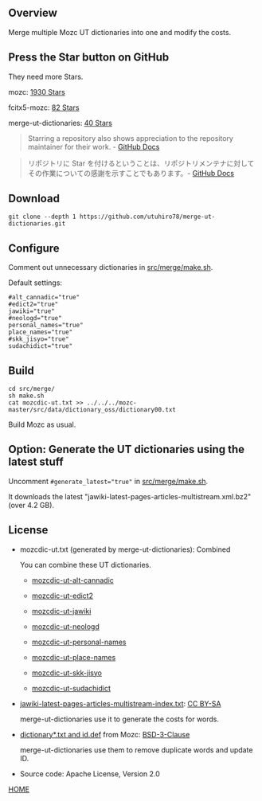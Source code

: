 ## Overview

Merge multiple Mozc UT dictionaries into one and modify the costs.

## Press the Star button on GitHub

They need more Stars.

mozc: [1930 Stars](https://github.com/google/mozc)

fcitx5-mozc: [82 Stars](https://github.com/fcitx/mozc)

merge-ut-dictionaries: [40 Stars](https://github.com/utuhiro78/merge-ut-dictionaries)

> Starring a repository also shows appreciation to the repository maintainer for their work. - [GitHub Docs](https://docs.github.com/en/get-started/exploring-projects-on-github/saving-repositories-with-stars)

> リポジトリに Star を付けるということは、リポジトリメンテナに対してその作業についての感謝を示すことでもあります。- [GitHub Docs](https://docs.github.com/ja/get-started/exploring-projects-on-github/saving-repositories-with-stars)

## Download

```
git clone --depth 1 https://github.com/utuhiro78/merge-ut-dictionaries.git
```

## Configure

Comment out unnecessary dictionaries in [src/merge/make.sh](https://github.com/utuhiro78/merge-ut-dictionaries/blob/main/src/merge/make.sh).

Default settings:

```
#alt_cannadic="true"
#edict2="true"
jawiki="true"
#neologd="true"
personal_names="true"
place_names="true"
#skk_jisyo="true"
sudachidict="true"
```

## Build

```
cd src/merge/
sh make.sh
cat mozcdic-ut.txt >> ../../../mozc-master/src/data/dictionary_oss/dictionary00.txt
```

Build Mozc as usual.

## Option: Generate the UT dictionaries using the latest stuff

Uncomment ```#generate_latest="true"``` in [src/merge/make.sh](https://github.com/utuhiro78/merge-ut-dictionaries/blob/main/src/merge/make.sh).

It downloads the latest "jawiki-latest-pages-articles-multistream.xml.bz2" (over 4.2 GB).

## License

- mozcdic-ut.txt (generated by merge-ut-dictionaries): Combined

  You can combine these UT dictionaries.

  - [mozcdic-ut-alt-cannadic](https://github.com/utuhiro78/mozcdic-ut-alt-cannadic)

  - [mozcdic-ut-edict2](https://github.com/utuhiro78/mozcdic-ut-edict2)

  - [mozcdic-ut-jawiki](https://github.com/utuhiro78/mozcdic-ut-jawiki)

  - [mozcdic-ut-neologd](https://github.com/utuhiro78/mozcdic-ut-neologd)

  - [mozcdic-ut-personal-names](https://github.com/utuhiro78/mozcdic-ut-personal-names)

  - [mozcdic-ut-place-names](https://github.com/utuhiro78/mozcdic-ut-place-names)

  - [mozcdic-ut-skk-jisyo](https://github.com/utuhiro78/mozcdic-ut-skk-jisyo)

  - [mozcdic-ut-sudachidict](https://github.com/utuhiro78/mozcdic-ut-sudachidict)

- [jawiki-latest-pages-articles-multistream-index.txt](https://dumps.wikimedia.org/jawiki/latest/): [CC BY-SA](https://ja.wikipedia.org/wiki/Wikipedia:ウィキペディアを二次利用する)

  merge-ut-dictionaries use it to generate the costs for words.

- [dictionary*.txt and id.def](https://github.com/google/mozc/tree/master/src/data/dictionary_oss) from Mozc: [BSD-3-Clause](https://github.com/google/mozc)

  merge-ut-dictionaries use them to remove duplicate words and update ID.

- Source code: Apache License, Version 2.0

[HOME](https://ss1.xrea.com/linuxplayers.g1.xrea.com/mozc-ut.html)
